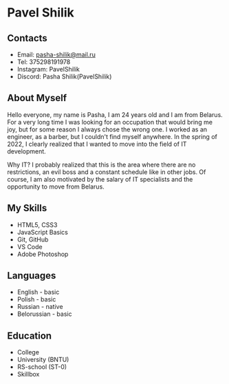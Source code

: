 # Pavel Shilik

## Contacts
+ Email: pasha-shilik@mail.ru
+ Tel: 375298191978
+ Instagram: PavelShilik
+ Discord: Pasha Shilik(PavelShilik)

## About Myself
  Hello everyone, my name is Pasha, I am 24 years old and I am from Belarus. 
  For a very long time I was looking for an occupation that would bring me joy, but for some reason I always chose the wrong one. 
  I worked as an engineer, as a barber, but I couldn't find myself anywhere. 
  In the spring of 2022, I clearly realized that I wanted to move into the field of IT development.
  
  Why IT? I probably realized that this is the area where there are no restrictions,
  an evil boss and a constant schedule like in other jobs. Of course, I am also motivated by the salary of
  IT specialists and the opportunity to move from Belarus.
  
## My Skills 
+ HTML5, CSS3
+ JavaScript Basics
+ Git, GitHub
+ VS Code
+ Adobe Photoshop

## Languages
+ English - basic
+ Polish - basic
+ Russian - native
+ Belorussian - basic

## Education
+ College
+ University (BNTU)
+ RS-school (ST-0)
+ Skillbox
